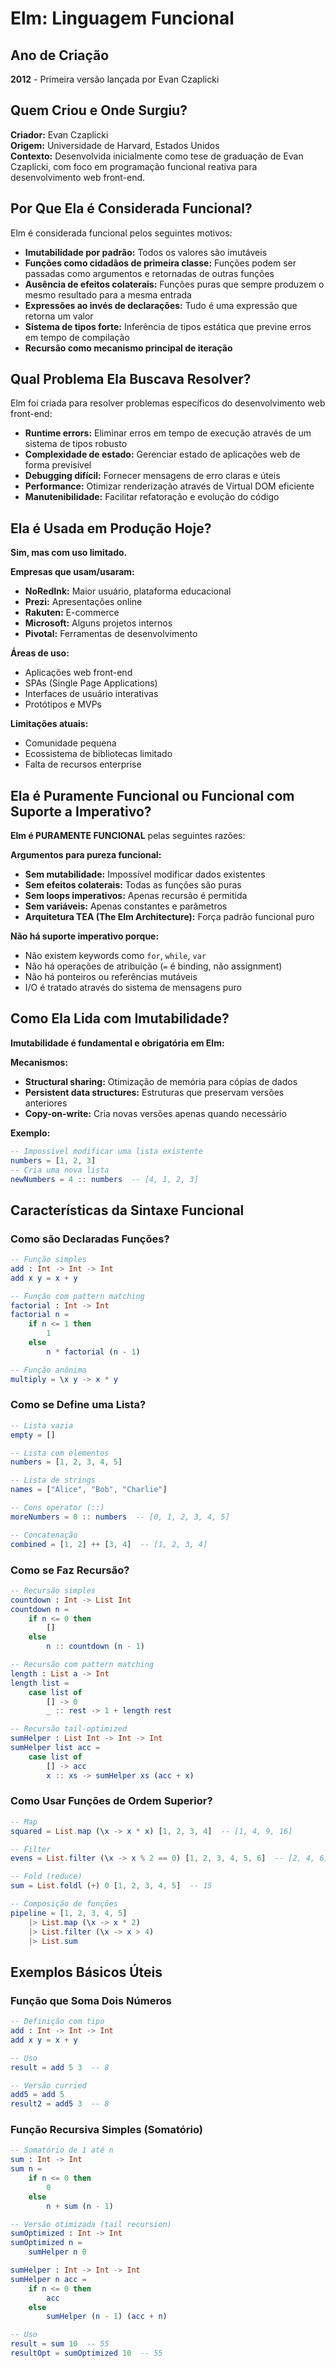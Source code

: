 # Elm: Linguagem Funcional

## Ano de Criação
**2012** - Primeira versão lançada por Evan Czaplicki

## Quem Criou e Onde Surgiu?
**Criador:** Evan Czaplicki  
**Origem:** Universidade de Harvard, Estados Unidos  
**Contexto:** Desenvolvida inicialmente como tese de graduação de Evan Czaplicki, com foco em programação funcional reativa para desenvolvimento web front-end.

## Por Que Ela é Considerada Funcional?
Elm é considerada funcional pelos seguintes motivos:

- **Imutabilidade por padrão:** Todos os valores são imutáveis
- **Funções como cidadãos de primeira classe:** Funções podem ser passadas como argumentos e retornadas de outras funções
- **Ausência de efeitos colaterais:** Funções puras que sempre produzem o mesmo resultado para a mesma entrada
- **Expressões ao invés de declarações:** Tudo é uma expressão que retorna um valor
- **Sistema de tipos forte:** Inferência de tipos estática que previne erros em tempo de compilação
- **Recursão como mecanismo principal de iteração**

## Qual Problema Ela Buscava Resolver?
Elm foi criada para resolver problemas específicos do desenvolvimento web front-end:

- **Runtime errors:** Eliminar erros em tempo de execução através de um sistema de tipos robusto
- **Complexidade de estado:** Gerenciar estado de aplicações web de forma previsível
- **Debugging difícil:** Fornecer mensagens de erro claras e úteis
- **Performance:** Otimizar renderização através de Virtual DOM eficiente
- **Manutenibilidade:** Facilitar refatoração e evolução do código

## Ela é Usada em Produção Hoje?
**Sim, mas com uso limitado.**

**Empresas que usam/usaram:**
- **NoRedInk:** Maior usuário, plataforma educacional
- **Prezi:** Apresentações online
- **Rakuten:** E-commerce
- **Microsoft:** Alguns projetos internos
- **Pivotal:** Ferramentas de desenvolvimento

**Áreas de uso:**
- Aplicações web front-end
- SPAs (Single Page Applications)
- Interfaces de usuário interativas
- Protótipos e MVPs

**Limitações atuais:**
- Comunidade pequena
- Ecossistema de bibliotecas limitado
- Falta de recursos enterprise

## Ela é Puramente Funcional ou Funcional com Suporte a Imperativo?
**Elm é PURAMENTE FUNCIONAL** pelas seguintes razões:

**Argumentos para pureza funcional:**
- **Sem mutabilidade:** Impossível modificar dados existentes
- **Sem efeitos colaterais:** Todas as funções são puras
- **Sem loops imperativos:** Apenas recursão é permitida
- **Sem variáveis:** Apenas constantes e parâmetros
- **Arquitetura TEA (The Elm Architecture):** Força padrão funcional puro

**Não há suporte imperativo porque:**
- Não existem keywords como `for`, `while`, `var`
- Não há operações de atribuição (`=` é binding, não assignment)
- Não há ponteiros ou referências mutáveis
- I/O é tratado através do sistema de mensagens puro

## Como Ela Lida com Imutabilidade?
**Imutabilidade é fundamental e obrigatória em Elm:**

**Mecanismos:**
- **Structural sharing:** Otimização de memória para cópias de dados
- **Persistent data structures:** Estruturas que preservam versões anteriores
- **Copy-on-write:** Cria novas versões apenas quando necessário

**Exemplo:**
```elm
-- Impossível modificar uma lista existente
numbers = [1, 2, 3]
-- Cria uma nova lista
newNumbers = 4 :: numbers  -- [4, 1, 2, 3]
```

## Características da Sintaxe Funcional

### Como são Declaradas Funções?
```elm
-- Função simples
add : Int -> Int -> Int
add x y = x + y

-- Função com pattern matching
factorial : Int -> Int
factorial n =
    if n <= 1 then
        1
    else
        n * factorial (n - 1)

-- Função anônima
multiply = \x y -> x * y
```

### Como se Define uma Lista?
```elm
-- Lista vazia
empty = []

-- Lista com elementos
numbers = [1, 2, 3, 4, 5]

-- Lista de strings
names = ["Alice", "Bob", "Charlie"]

-- Cons operator (::)
moreNumbers = 0 :: numbers  -- [0, 1, 2, 3, 4, 5]

-- Concatenação
combined = [1, 2] ++ [3, 4]  -- [1, 2, 3, 4]
```

### Como se Faz Recursão?
```elm
-- Recursão simples
countdown : Int -> List Int
countdown n =
    if n <= 0 then
        []
    else
        n :: countdown (n - 1)

-- Recursão com pattern matching
length : List a -> Int
length list =
    case list of
        [] -> 0
        _ :: rest -> 1 + length rest

-- Recursão tail-optimized
sumHelper : List Int -> Int -> Int
sumHelper list acc =
    case list of
        [] -> acc
        x :: xs -> sumHelper xs (acc + x)
```

### Como Usar Funções de Ordem Superior?
```elm
-- Map
squared = List.map (\x -> x * x) [1, 2, 3, 4]  -- [1, 4, 9, 16]

-- Filter
evens = List.filter (\x -> x % 2 == 0) [1, 2, 3, 4, 5, 6]  -- [2, 4, 6]

-- Fold (reduce)
sum = List.foldl (+) 0 [1, 2, 3, 4, 5]  -- 15

-- Composição de funções
pipeline = [1, 2, 3, 4, 5]
    |> List.map (\x -> x * 2)
    |> List.filter (\x -> x > 4)
    |> List.sum
```

## Exemplos Básicos Úteis

### Função que Soma Dois Números
```elm
-- Definição com tipo
add : Int -> Int -> Int
add x y = x + y

-- Uso
result = add 5 3  -- 8

-- Versão curried
add5 = add 5
result2 = add5 3  -- 8
```

### Função Recursiva Simples (Somatório)
```elm
-- Somatório de 1 até n
sum : Int -> Int
sum n =
    if n <= 0 then
        0
    else
        n + sum (n - 1)

-- Versão otimizada (tail recursion)
sumOptimized : Int -> Int
sumOptimized n =
    sumHelper n 0

sumHelper : Int -> Int -> Int
sumHelper n acc =
    if n <= 0 then
        acc
    else
        sumHelper (n - 1) (acc + n)

-- Uso
result = sum 10  -- 55
resultOpt = sumOptimized 10  -- 55
```
